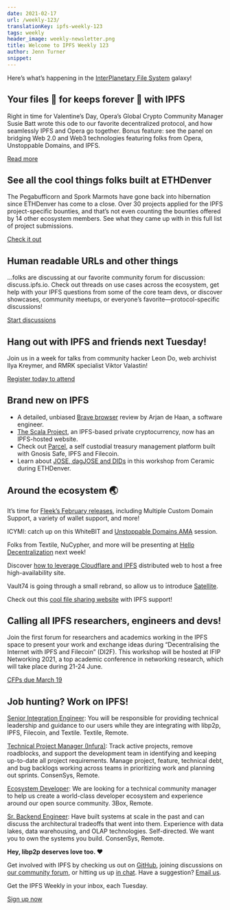 ```yaml
---
date: 2021-02-17
url: /weekly-123/
translationKey: ipfs-weekly-123
tags: weekly
header_image: weekly-newsletter.png
title: Welcome to IPFS Weekly 123
author: Jenn Turner
snippet: 
---
```


Here’s what’s happening in the [InterPlanetary File System](https://ipfs.io/) galaxy!

## Your files 💖 for keeps forever 💖 with IPFS
Right in time for Valentine’s Day, Opera’s Global Crypto Community Manager Susie Batt wrote this ode to our favorite decentralized protocol, and how seamlessly IPFS and Opera go together. Bonus feature: see the panel on bridging Web 2.0 and Web3 technologies featuring folks from Opera, Unstoppable Domains, and IPFS.

[Read more](https://blogs.opera.com/tips-and-tricks/2021/02/opera-crypto-files-for-keeps-ipfs-unstoppable-domains/)

## See all the cool things folks built at ETHDenver
The Pegabufficorn and Spork Marmots have gone back into hibernation since ETHDenver has come to a close. Over 30 projects applied for the IPFS project-specific bounties, and that’s not even counting the bounties offered by 14 other ecosystem members. See what they came up with in this full list of project submissions.

[Check it out](https://medium.com/ethdenver/every-project-submitted-at-ethdenver-coloradojam-2021-444a9be42e88)

## Human readable URLs and other things
...folks are discussing at our favorite community forum for discussion: discuss.ipfs.io. Check out threads on use cases across the ecosystem, get help with your IPFS questions from some of the core team devs, or discover showcases, community meetups, or everyone’s favorite—protocol-specific discussions!

[Start discussions](https://discuss.ipfs.io/)

## Hang out with IPFS and friends next Tuesday!
Join us in a week for talks from community hacker Leon Do, web archivist Ilya Kreymer, and RMRK specialist Viktor Valastin!

[Register today to attend](https://www.meetup.com/San-Francisco-IPFS/events/276018298/)

## Brand new on IPFS
* A detailed, unbiased [Brave browser](https://medium.com/nerd-for-tech/brave-browser-review-e2ad87da5ef9) review by Arjan de Haan, a software engineer. 
* [The Scala Project](https://twitter.com/ScalaHQ/status/1361432463113916419?s=20), an IPFS-based private cryptocurrency, now has an IPFS-hosted website. 
* Check out [Parcel](https://www.youtube.com/watch?v=z3UaRU0j8Vg&feature=emb_logo), a self custodial treasury management platform built with Gnosis Safe, IPFS and Filecoin.
* Learn about [JOSE, dagJOSE and DIDs](https://www.youtube.com/watch?v=oIqC_sv8Xfo) in this workshop from Ceramic during ETHDenver. 

## Around the ecosystem 🌏

It’s time for [Fleek’s February releases](https://blog.fleek.co/posts/release-update-multiple-custom-domains-walletconnect-tld-verification), including Multiple Custom Domain Support, a variety of wallet support, and more!

ICYMI: catch up on this WhiteBIT and [Unstoppable Domains AMA](https://youtu.be/IKzcZlpNxvU) session.

Folks from Textile, NuCypher, and more will be presenting at [Hello Decentralization](https://hellodecentralization.com/) next week!

Discover [how to leverage Cloudflare and IPFS](https://coywolf.pro/webmaster/ipfs-distributed-web-cloudflare-host-site/) distributed web to host a free high-availability site.

Vault74 is going through a small rebrand, so allow us to introduce [Satellite](https://twitter.com/Satellite_im/status/1359410687009828866?s=20). 

Check out this [cool file sharing website](https://www.reddit.com/r/ipfs/comments/lh1s9g/file_sharing_website_with_ipfs_support/) with IPFS support!

## Calling all IPFS researchers, engineers and devs!
Join the first forum for researchers and academics working in the IPFS space to present your work and exchange ideas during “Decentralising the Internet with IPFS and Filecoin” (DI2F). This workshop will be hosted at IFIP Networking 2021, a top academic conference in networking research, which will take place during 21-24 June.

[CFPs due March 19](https://research.protocol.ai/blog/2021/decentralising-the-internet-with-ipfs-and-filecoin-di2f-workshop-at-ifip-networking-2021-call-for-contributions/)

## Job hunting? Work on IPFS!
[Senior Integration Engineer](https://textile.breezy.hr/p/cad4ea4bf0c9-senior-integrations-engineer): You will be responsible for providing technical leadership and guidance to our users while they are integrating with libp2p, IPFS, Filecoin, and Textile. Textile, Remote. 

[Technical Project Manager (Infura)](https://boards.greenhouse.io/consensys/jobs/2507095): Track active projects, remove roadblocks, and support the development team in identifying and keeping up-to-date all project requirements. Manage project, feature, technical debt, and bug backlogs working across teams in prioritizing work and planning out sprints. ConsenSys, Remote. 

[Ecosystem Developer](https://jobs.lever.co/3box/ec1093c5-ed31-483c-b1b3-49b07bd0bd2e): We are looking for a technical community manager to help us create a world-class developer ecosystem and experience around our open source community. 3Box, Remote.

[Sr. Backend Engineer](https://boards.greenhouse.io/consensys/jobs/2426803): Have built systems at scale in the past and can discuss the architectural tradeoffs that went into them. Experience with data lakes, data warehousing, and OLAP technologies. Self-directed. We want you to own the systems you build. ConsenSys, Remote. 

**Hey, libp2p deserves love too. ❤️**

Get involved with IPFS by checking us out on [GitHub](https://github.com/ipfs), joining discussions on [our community forum](https://discuss.ipfs.io/), or hitting us up [in chat](https://riot.im/app/#/room/#ipfs:matrix.org). Have a suggestion? [Email us](mailto:newsletter@ipfs.io).

Get the IPFS Weekly in your inbox, each Tuesday.
<p><a href="https://ipfs.us4.list-manage.com/subscribe?u=25473244c7d18b897f5a1ff6b&amp;id=cad54b2230" class="button button-primary">Sign up now</a></p>
